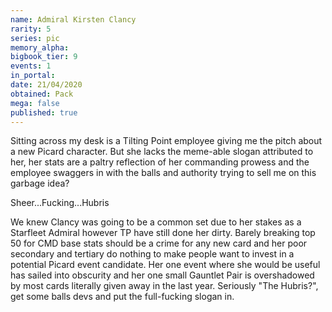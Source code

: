 ```yaml
---
name: Admiral Kirsten Clancy
rarity: 5
series: pic
memory_alpha:
bigbook_tier: 9
events: 1
in_portal:
date: 21/04/2020
obtained: Pack
mega: false
published: true
---
```


Sitting across my desk is a Tilting Point employee giving me the pitch about a new Picard character. But she lacks the meme-able slogan attributed to her, her stats are a paltry reflection of her commanding prowess and the employee swaggers in with the balls and authority trying to sell me on this garbage idea?

Sheer...Fucking...Hubris

We knew Clancy was going to be a common set due to her stakes as a Starfleet Admiral however TP have still done her dirty. Barely breaking top 50 for CMD base stats should be a crime for any new card and her poor secondary and tertiary do nothing to make people want to invest in a potential Picard event candidate. Her one event where she would be useful has sailed into obscurity and her one small Gauntlet Pair is overshadowed by most cards literally given away in the last year. Seriously "The Hubris?", get some balls devs and put the full-fucking slogan in.
